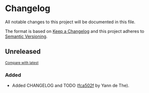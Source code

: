 # Changelog

All notable changes to this project will be documented in this file.

The format is based on [Keep a Changelog](http://keepachangelog.com/en/1.0.0/)
and this project adheres to [Semantic Versioning](http://semver.org/spec/v2.0.0.html).

<!-- insertion marker -->
## Unreleased

<small>[Compare with latest](https://github.com/ydethe/douceville_frontend/compare/b8e0ef1ff75ccd7ec285c6762f7c0be8b36d6a9b...HEAD)</small>

### Added

- Added CHANGELOG and TODO ([fca502f](https://github.com/ydethe/douceville_frontend/commit/fca502fa3fd03d941ae4b20113d68c7426ea043e) by Yann de The).

<!-- insertion marker -->
